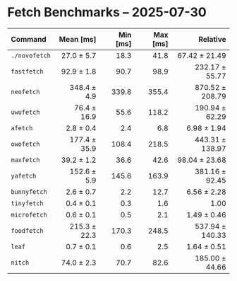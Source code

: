# Fetch Benchmarks – 2025-07-30

| Command | Mean [ms] | Min [ms] | Max [ms] | Relative |
|:---|---:|---:|---:|---:|
| `./novofetch` | 27.0 ± 5.7 | 18.3 | 41.8 | 67.42 ± 21.49 |
| `fastfetch` | 92.9 ± 1.8 | 90.7 | 98.9 | 232.17 ± 55.77 |
| `neofetch` | 348.4 ± 4.9 | 339.8 | 355.4 | 870.52 ± 208.79 |
| `uwufetch` | 76.4 ± 16.9 | 55.6 | 118.2 | 190.94 ± 62.29 |
| `afetch` | 2.8 ± 0.4 | 2.4 | 6.8 | 6.98 ± 1.94 |
| `owofetch` | 177.4 ± 35.9 | 108.4 | 218.5 | 443.31 ± 138.97 |
| `maxfetch` | 39.2 ± 1.2 | 36.6 | 42.6 | 98.04 ± 23.68 |
| `yafetch` | 152.6 ± 5.9 | 145.6 | 163.9 | 381.16 ± 92.45 |
| `bunnyfetch` | 2.6 ± 0.7 | 2.2 | 12.7 | 6.56 ± 2.28 |
| `tinyfetch` | 0.4 ± 0.1 | 0.3 | 1.6 | 1.00 |
| `microfetch` | 0.6 ± 0.1 | 0.5 | 2.1 | 1.49 ± 0.46 |
| `foodfetch` | 215.3 ± 22.3 | 170.3 | 248.5 | 537.94 ± 140.33 |
| `leaf` | 0.7 ± 0.1 | 0.6 | 2.5 | 1.64 ± 0.51 |
| `nitch` | 74.0 ± 2.3 | 70.7 | 82.6 | 185.00 ± 44.66 |
